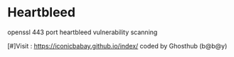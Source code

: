 # Heartbleed
openssl 443 port heartbleed vulnerability scanning 

[#]Visit : https://iconicbabay.github.io/index/
coded by Ghosthub (b@b@y)
